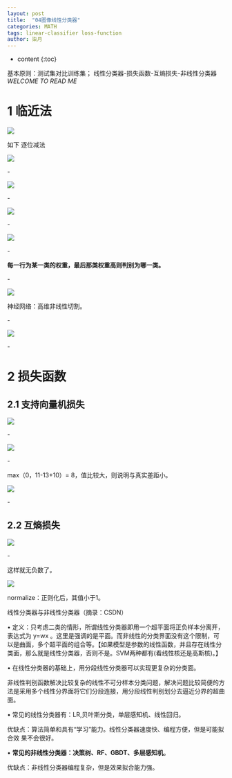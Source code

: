 ```yaml
---
layout: post
title:  "04图像线性分类器"
categories: MATH
tags: linear-classifier loss-function 
author: 柒月
---
```


* content
{:toc}

基本原则：测试集对比训练集；
线性分类器-损失函数-互熵损失-非线性分类器
*WELCOME TO READ ME*
# 1 临近法 #
![](https://raw.githubusercontent.com/iqiy/Mat-Lib/master/8633c91db3e17d58fc19a1b082c39137.png)

如下 逐位减法

![](https://raw.githubusercontent.com/iqiy/Mat-Lib/master/a04b963e7cab84e6a81e0efc3426258b.png)

\-

![](https://raw.githubusercontent.com/iqiy/Mat-Lib/master/14dd1069ed97b1230639201a5cd82cf3.png)

\-

![](https://raw.githubusercontent.com/iqiy/Mat-Lib/master/4695f0da2861e6f1f43dfa98998ac6c7.png)

\-

![](https://raw.githubusercontent.com/iqiy/Mat-Lib/master/df21750fcccc591d97c5721337e7fe41.png)

\-

**每一行为某一类的权重，最后那类权重高则判别为哪一类。**

\-

![](https://raw.githubusercontent.com/iqiy/Mat-Lib/master/c499ee95a09c6d8adb81e143bbae47f8.png)

神经网络：高维非线性切割。

\-

![](https://raw.githubusercontent.com/iqiy/Mat-Lib/master/86f78edcbb08ea7a0d2e8cac66c9b002.png)

\-

# 2 损失函数 #

## 2.1 支持向量机损失 ##

![](https://raw.githubusercontent.com/iqiy/Mat-Lib/master/90674bc95ab2c6323d7bb65ae4aaa65b.png)

\-

![](https://raw.githubusercontent.com/iqiy/Mat-Lib/master/7f6981897132be661de5649599218fca.png)

\-

max（0，11-13+10）= 8，值比较大，则说明与真实差距小。

![](https://raw.githubusercontent.com/iqiy/Mat-Lib/master/5755990dc81f9e18d91de135d80b15bc.png)

\-

## 2.2 互熵损失 ##

![](https://raw.githubusercontent.com/iqiy/Mat-Lib/master/fc44685550f8e47a0435d6268bdfab0f.png)

\-

这样就无负数了。

![](https://raw.githubusercontent.com/iqiy/Mat-Lib/master/50ca5d0c3dffb0c4e6c795804bc7c1cd.png)

normalize：正则化后，其值小于1。

线性分类器与非线性分类器（摘录：CSDN）

• 定义：只考虑二类的情形，所谓线性分类器即用一个超平面将正负样本分离开，表达式为
y=wx
。这里是强调的是平面。而非线性的分类界面没有这个限制，可以是曲面，多个超平面的组合等。【如果模型是参数的线性函数，并且存在线性分类面，那么就是线性分类器，否则不是。SVM两种都有(看线性核还是高斯核)。】

• 在线性分类器的基础上，用分段线性分类器可以实现更复杂的分类面。

非线性判别函数解决比较复杂的线性不可分样本分类问题，解决问题比较简便的方法是采用多个线性分界面将它们分段连接，用分段线性判别划分去逼近分界的超曲面。

• 常见的线性分类器有：LR,贝叶斯分类，单层感知机、线性回归。

优缺点：算法简单和具有“学习”能力。线性分类器速度快、编程方便，但是可能拟合效
果不会很好。

• **常见的非线性分类器：决策树、RF、GBDT、多层感知机**。

优缺点：非线性分类器编程复杂，但是效果拟合能力强。
